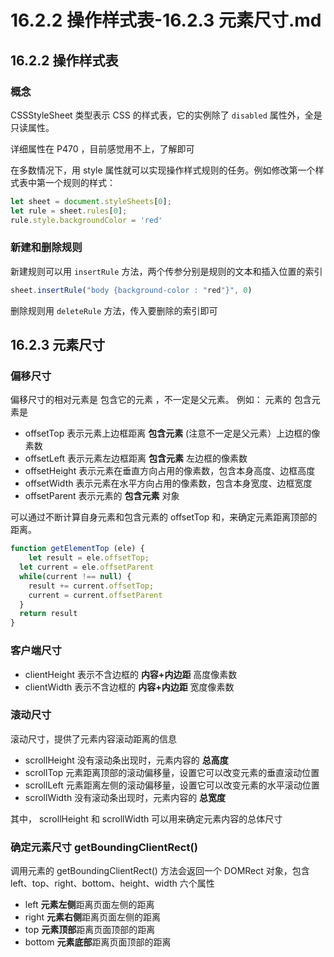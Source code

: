 # 16.2.2 操作样式表-16.2.3 元素尺寸.md

## 16.2.2 操作样式表

### 概念

CSSStyleSheet 类型表示 CSS 的样式表，它的实例除了 `disabled` 属性外，全是只读属性。

详细属性在 P470 ，目前感觉用不上，了解即可

在多数情况下，用 style 属性就可以实现操作样式规则的任务。例如修改第一个样式表中第一个规则的样式：

~~~js
let sheet = document.styleSheets[0];
let rule = sheet.rules[0];
rule.style.backgroundColor = 'red'
~~~

### 新建和删除规则

新建规则可以用 `insertRule` 方法，两个传参分别是规则的文本和插入位置的索引

~~~js
sheet.insertRule("body {background-color : "red"}", 0)
~~~

删除规则用 `deleteRule` 方法，传入要删除的索引即可

## 16.2.3 元素尺寸

### 偏移尺寸

偏移尺寸的相对元素是 包含它的元素 ，不一定是父元素。 例如： <td> 元素的 包含元素是 <table>

* offsetTop 表示元素上边框距离 **包含元素**  (注意不一定是父元素）上边框的像素数
* offsetLeft 表示元素左边框距离 **包含元素** 左边框的像素数
* offsetHeight 表示元素在垂直方向占用的像素数，包含本身高度、边框高度
* offsetWidth 表示元素在水平方向占用的像素数，包含本身宽度、边框宽度
* offsetParent 表示元素的 **包含元素** 对象

可以通过不断计算自身元素和包含元素的 offsetTop 和，来确定元素距离顶部的距离。

~~~js
function getElementTop (ele) {
	let result = ele.offsetTop;
  let current = ele.offsetParent
  while(current !== null) {
    result += current.offsetTop;
    current = current.offsetParent
  }
  return result
}
~~~

### 客户端尺寸

* clientHeight 表示不含边框的 **内容+内边距** 高度像素数
* clientWidth 表示不含边框的 **内容+内边距**  宽度像素数

### 滚动尺寸

滚动尺寸，提供了元素内容滚动距离的信息

* scrollHeight 没有滚动条出现时，元素内容的 **总高度**
* scrollTop 元素距离顶部的滚动偏移量，设置它可以改变元素的垂直滚动位置
* scrollLeft 元素距离左侧的滚动偏移量，设置它可以改变元素的水平滚动位置
* scrollWidth 没有滚动条出现时，元素内容的 **总宽度**

其中， scrollHeight 和 scrollWidth 可以用来确定元素内容的总体尺寸

### 确定元素尺寸 getBoundingClientRect()

调用元素的 getBoundingClientRect() 方法会返回一个 DOMRect 对象，包含 left、top、right、bottom、height、width 六个属性

* left **元素左侧**距离页面左侧的距离
* right **元素右侧**距离页面左侧的距离
* top **元素顶部**距离页面顶部的距离
* bottom **元素底部**距离页面顶部的距离